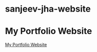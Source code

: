 # sanjeev-jha-website
# My Portfolio Website
<a href="https://sanjeev-dhakjariwala.github.io/sanjeev-jha-website/" target="_blank">My Portfolio Website</a>
